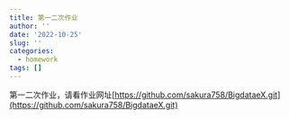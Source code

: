 ```yaml
---
title: 第一二次作业
author: ''
date: '2022-10-25'
slug: ''
categories:
  - homework
tags: []
---
```


第一二次作业，请看作业网址[https://github.com/sakura758/BigdataeX.git](https://github.com/sakura758/BigdataeX.git)

